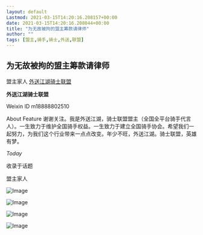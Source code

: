 ```yaml
---
layout: default
Lastmod: 2021-03-15T14:20:16.208157+00:00
date: 2021-03-15T14:20:16.208044+00:00
title: "为无故被拘的盟主筹款请律师"
author: ""
tags: [盟主,骑手,骑士,外送,联盟]
---
```


为无故被拘的盟主筹款请律师
-------------

盟主家人 [外送江湖骑士联盟]()

**外送江湖骑士联盟** ![](data:image/gif;base64,R0lGODlhAQABAIAAAAAAAP///yH5BAEAAAAALAAAAAABAAEAAAIBRAA7)

Weixin ID m18888802510

About Feature 谢谢关注。我是外送江湖，骑士联盟盟主（全国全平台骑手代言人）。一生致力于维护全国骑手权益。一生致力于建立全国骑手协会。希望我们一起努力，为我们这个行业带来一点点改变。年少不旺，外送江湖。骑士联盟，英雄有梦。

_Today_

收录于话题

盟主家人

![Image](https://images.weserv.nl/?url=/Fh2YH/903696534f7384343f8ebf05db1ee1b588b36bf6.webp)

![Image](https://images.weserv.nl/?url=/Fh2YH/f9607e86509d0593ebe4d2156e7fd87fd9e81360.webp)

![Image](https://images.weserv.nl/?url=/Fh2YH/2f6d9f13ba9dfb286430442c2833488e76ff3df5.webp)

![Image](https://images.weserv.nl/?url=/Fh2YH/0fb332ee2ab79556e45412ee831bd370e5a1979b.webp)

